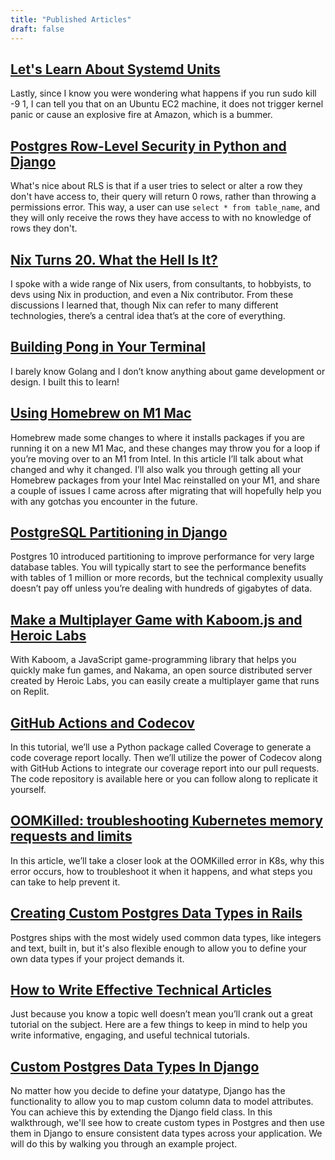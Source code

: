 ```yaml
---
title: "Published Articles"
draft: false
---
```


## [Let's Learn About Systemd Units](https://earthly.dev/blog/systemd/)

Lastly, since I know you were wondering what happens if you run sudo kill -9 1, I can tell you that on an Ubuntu EC2 machine, it does not trigger kernel panic or cause an explosive fire at Amazon, which is a bummer.

## [Postgres Row-Level Security in Python and Django](https://pganalyze.com/blog/postgres-row-level-security-django-python)

What's nice about RLS is that if a user tries to select or alter a row they don't have access to, their query will return 0 rows, rather than throwing a permissions error. This way, a user can use `select * from table_name`, and they will only receive the rows they have access to with no knowledge of rows they don't.

## [Nix Turns 20. What the Hell Is It?](https://earthly.dev/blog/what-is-nix/)

I spoke with a wide range of Nix users, from consultants, to hobbyists, to devs using Nix in production, and even a Nix contributor. From these discussions I learned that, though Nix can refer to many different technologies, there’s a central idea that’s at the core of everything.

## [Building Pong in Your Terminal](https://earthly.dev/blog/pongo/)

I barely know Golang and I don’t know anything about game development or design. I built this to learn!

## [Using Homebrew on M1 Mac](https://earthly.dev/blog/homebrew-on-m1/)

Homebrew made some changes to where it installs packages if you are running it on a new M1 Mac, and these changes may throw you for a loop if you’re moving over to an M1 from Intel. In this article I’ll talk about what changed and why it changed. I’ll also walk you through getting all your Homebrew packages from your Intel Mac reinstalled on your M1, and share a couple of issues I came across after migrating that will hopefully help you with any gotchas you encounter in the future.

## [PostgreSQL Partitioning in Django](https://pganalyze.com/blog/postgresql-partitioning-django)

Postgres 10 introduced partitioning to improve performance for very large database tables. You will typically start to see the performance benefits with tables of 1 million or more records, but the technical complexity usually doesn’t pay off unless you’re dealing with hundreds of gigabytes of data.

## [Make a Multiplayer Game with Kaboom.js and Heroic Labs](https://blog.replit.com/make-a-multiplayer-game-with-kaboom-and-heroic-labs)

With Kaboom, a JavaScript game-programming library that helps you quickly make fun games, and Nakama, an open source distributed server created by Heroic Labs, you can easily create a multiplayer game that runs on Replit.

## [GitHub Actions and Codecov](https://about.codecov.io/blog/python-code-coverage-using-github-actions-and-codecov/)

In this tutorial, we’ll use a Python package called Coverage to generate a code coverage report locally. Then we’ll utilize the power of Codecov along with GitHub Actions to integrate our coverage report into our pull requests. The code repository is available here or you can follow along to replicate it yourself.

## [OOMKilled: troubleshooting Kubernetes memory requests and limits](https://www.airplane.dev/blog/oomkilled-troubleshooting-kubernetes-memory-requests-and-limits)

In this article, we’ll take a closer look at the OOMKilled error in K8s, why this error occurs, how to troubleshoot it when it happens, and what steps you can take to help prevent it.

## [Creating Custom Postgres Data Types in Rails](https://pganalyze.com/blog/custom-postgres-data-types-ruby-rails)

Postgres ships with the most widely used common data types, like integers and text, built in, but it's also flexible enough to allow you to define your own data types if your project demands it.

## [How to Write Effective Technical Articles](https://draft.dev/learn/posts/technical-tutorials)

Just because you know a topic well doesn’t mean you’ll crank out a great tutorial on the subject. Here are a few things to keep in mind to help you write informative, engaging, and useful technical tutorials.

## [Custom Postgres Data Types In Django](https://pganalyze.com/blog/custom-postgres-data-types-django-python)

No matter how you decide to define your datatype, Django has the functionality to allow you to map custom column data to model attributes. You can achieve this by extending the Django field class. In this walkthrough, we'll see how to create custom types in Postgres and then use them in Django to ensure consistent data types across your application. We will do this by walking you through an example project.
